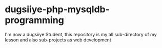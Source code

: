 # dugsiiye-php-mysqldb-programming
I'm now a dugsiiye Student, this repository is my all sub-directory of my lesson and also sub-projects  as web development
